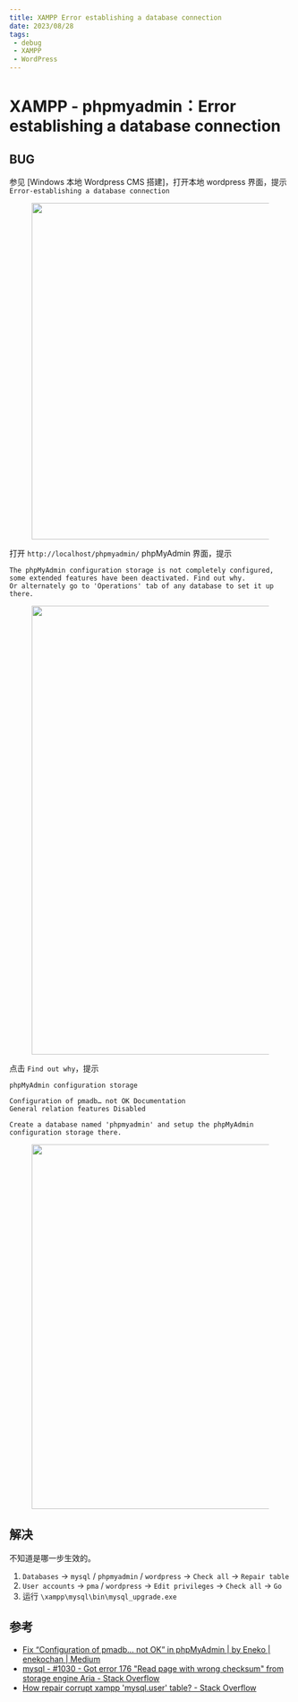 ```yaml
---
title: XAMPP Error establishing a database connection
date: 2023/08/28
tags: 
 - debug
 - XAMPP
 - WordPress
---
```


# XAMPP - phpmyadmin：Error establishing a database connection

## BUG

参见 [Windows 本地 Wordpress CMS 搭建]，打开本地 wordpress 界面，提示 `Error-establishing a database connection`

<figure><img src="https://cdn.jsdelivr.net/gh/tangjan/imgBed/notes/2024/03/02/xampp-Error-establishing/1-error-establishing.png" alt="" width="600"><figcaption></figcaption></figure>

打开 `http://localhost/phpmyadmin/` phpMyAdmin 界面，提示

```
The phpMyAdmin configuration storage is not completely configured, some extended features have been deactivated. Find out why.
Or alternately go to 'Operations' tab of any database to set it up there.
```

<figure><img src="https://cdn.jsdelivr.net/gh/tangjan/imgBed/notes/2024/03/02/xampp-Error-establishing/2-find-out-why.png" alt="" width="800"><figcaption></figcaption></figure>

点击 `Find out why`，提示

```
phpMyAdmin configuration storage

Configuration of pmadb… not OK Documentation
General relation features Disabled

Create a database named 'phpmyadmin' and setup the phpMyAdmin configuration storage there.
```

<figure><img src="https://cdn.jsdelivr.net/gh/tangjan/imgBed/notes/2024/03/02/xampp-Error-establishing/3-pmadb-not-ok.png" alt="" width="650"><figcaption></figcaption></figure>

## 解决

不知道是哪一步生效的。

1. `Databases` → `mysql` / `phpmyadmin` / `wordpress` → `Check all` → `Repair table`
2. `User accounts` → `pma` / `wordpress` → `Edit privileges` → `Check all` → `Go`
3. 运行 `\xampp\mysql\bin\mysql_upgrade.exe`

## 参考

* [Fix “Configuration of pmadb… not OK” in phpMyAdmin | by Eneko | enekochan | Medium](https://medium.com/enekochan/fix-configuration-of-pmadb-not-ok-in-phpmyadmin-9340cb604f2d)
* [mysql - #1030 - Got error 176 "Read page with wrong checksum" from storage engine Aria - Stack Overflow](https://stackoverflow.com/questions/60864367/1030-got-error-176-read-page-with-wrong-checksum-from-storage-engine-aria)
* [How repair corrupt xampp 'mysql.user' table? - Stack Overflow](https://stackoverflow.com/a/73564645/20834092)
